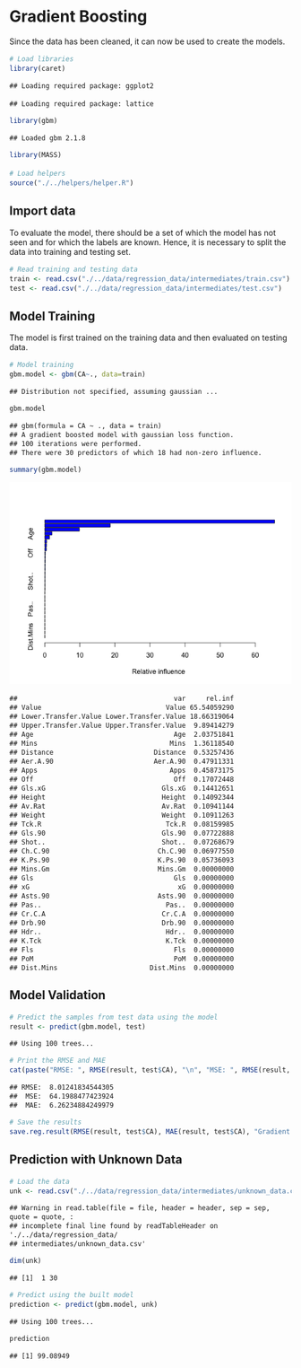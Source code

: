 # Gradient Boosting

Since the data has been cleaned, it can now be used to create the
models.

``` r
# Load libraries
library(caret)
```

    ## Loading required package: ggplot2

    ## Loading required package: lattice

``` r
library(gbm)
```

    ## Loaded gbm 2.1.8

``` r
library(MASS)

# Load helpers
source("./../helpers/helper.R")
```

## Import data

To evaluate the model, there should be a set of which the model has not
seen and for which the labels are known. Hence, it is necessary to split
the data into training and testing set.

``` r
# Read training and testing data
train <- read.csv("./../data/regression_data/intermediates/train.csv")
test <- read.csv("./../data/regression_data/intermediates/test.csv")
```

## Model Training

The model is first trained on the training data and then evaluated on
testing data.

``` r
# Model training
gbm.model <- gbm(CA~., data=train)
```

    ## Distribution not specified, assuming gaussian ...

``` r
gbm.model
```

    ## gbm(formula = CA ~ ., data = train)
    ## A gradient boosted model with gaussian loss function.
    ## 100 iterations were performed.
    ## There were 30 predictors of which 18 had non-zero influence.

``` r
summary(gbm.model)
```

![](reg_gradient_descent_files/figure-gfm/unnamed-chunk-4-1.png)<!-- -->

    ##                                       var     rel.inf
    ## Value                               Value 65.54059290
    ## Lower.Transfer.Value Lower.Transfer.Value 18.66319064
    ## Upper.Transfer.Value Upper.Transfer.Value  9.89414279
    ## Age                                   Age  2.03751841
    ## Mins                                 Mins  1.36118540
    ## Distance                         Distance  0.53257436
    ## Aer.A.90                         Aer.A.90  0.47911331
    ## Apps                                 Apps  0.45873175
    ## Off                                   Off  0.17072448
    ## Gls.xG                             Gls.xG  0.14412651
    ## Height                             Height  0.14092344
    ## Av.Rat                             Av.Rat  0.10941144
    ## Weight                             Weight  0.10911263
    ## Tck.R                               Tck.R  0.08159985
    ## Gls.90                             Gls.90  0.07722888
    ## Shot..                             Shot..  0.07268679
    ## Ch.C.90                           Ch.C.90  0.06977550
    ## K.Ps.90                           K.Ps.90  0.05736093
    ## Mins.Gm                           Mins.Gm  0.00000000
    ## Gls                                   Gls  0.00000000
    ## xG                                     xG  0.00000000
    ## Asts.90                           Asts.90  0.00000000
    ## Pas..                               Pas..  0.00000000
    ## Cr.C.A                             Cr.C.A  0.00000000
    ## Drb.90                             Drb.90  0.00000000
    ## Hdr..                               Hdr..  0.00000000
    ## K.Tck                               K.Tck  0.00000000
    ## Fls                                   Fls  0.00000000
    ## PoM                                   PoM  0.00000000
    ## Dist.Mins                       Dist.Mins  0.00000000

## Model Validation

``` r
# Predict the samples from test data using the model
result <- predict(gbm.model, test)
```

    ## Using 100 trees...

``` r
# Print the RMSE and MAE
cat(paste("RMSE: ", RMSE(result, test$CA), "\n", "MSE: ", RMSE(result, test$CA)^2, "\n", "MAE: ", MAE(result, test$CA)))
```

    ## RMSE:  8.01241834544305 
    ##  MSE:  64.1988477423924 
    ##  MAE:  6.26234884249979

``` r
# Save the results
save.reg.result(RMSE(result, test$CA), MAE(result, test$CA), "Gradient Descent Regression")
```

## Prediction with Unknown Data

``` r
# Load the data
unk <- read.csv("./../data/regression_data/intermediates/unknown_data.csv")
```

    ## Warning in read.table(file = file, header = header, sep = sep, quote = quote, :
    ## incomplete final line found by readTableHeader on './../data/regression_data/
    ## intermediates/unknown_data.csv'

``` r
dim(unk)
```

    ## [1]  1 30

``` r
# Predict using the built model
prediction <- predict(gbm.model, unk)
```

    ## Using 100 trees...

``` r
prediction
```

    ## [1] 99.08949
